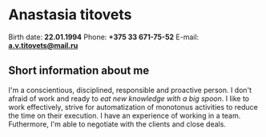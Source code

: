 # Anastasia titovets

Birth date: **22.01.1994**
Phone: **+375 33 671-75-52**
E-mail: **a.v.titovets@mail.ru**

## Short information about me

I'm a сonscientious, disciplined, responsible and proactive person. I don't afraid of work and ready to *eat new knowledge with a big spoon*. I like to work effectively, strive for automatization of monotonus activities to reduce the time on their execution. I have an experience of working in a team. Futhermore, I'm able to negotiate with the clients and close deals.
